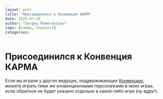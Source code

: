 ```yaml
---
layout: post
title: "Присоединился к Конвенция КАРМ"
date: 2020-07-28
author: "Sergey Pomerantsev"
tags: [карма, перепост]
categories:
---
```


# Присоединился к Конвенция КАРМА

Если вы играли у других ведущих, поддерживающих [Конвенцию](https://eastern-lands.blogspot.com/2020/07/KARMA.html), можете играть теми же конвенционными персонажами в моих играх, если обратное не будет указано отдельно в какой-либо игре (ну вдруг).
